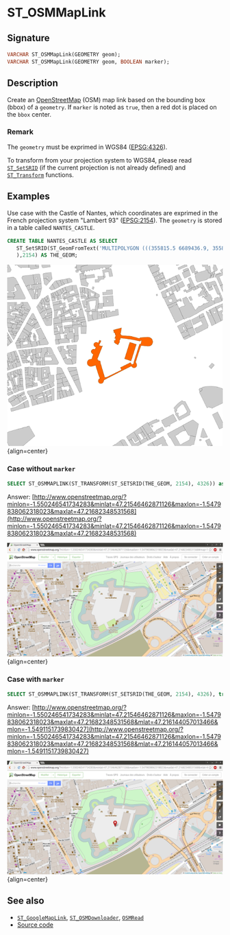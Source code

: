# ST_OSMMapLink

## Signature

```sql
VARCHAR ST_OSMMapLink(GEOMETRY geom);
VARCHAR ST_OSMMapLink(GEOMETRY geom, BOOLEAN marker);
```

## Description

Create an [OpenStreetMap](https://www.openstreetmap.org) (OSM) map link based on the bounding box (bbox) of a `geometry`.
If `marker` is noted as `true`, then a red dot is placed on the `bbox` center.

### Remark
The `geometry` must be exprimed in WGS84 ([EPSG:4326](https://spatialreference.org/ref/epsg/4326/)). 

To transform from your projection system to WGS84, please read [`ST_SetSRID`](../ST_SetSRID) (if the current projection is not already defined) and [`ST_Transform`](../ST_Transform) functions.

## Examples

Use case with the Castle of Nantes, which coordinates are exprimed in the French projection system "Lambert 93" ([EPSG:2154](https://spatialreference.org/ref/epsg/2154/)). The `geometry` is stored in a table called `NANTES_CASTLE`.

```sql
CREATE TABLE NANTES_CASTLE AS SELECT 
   ST_SetSRID(ST_GeomFromText('MULTIPOLYGON (((355815.5 6689436.9, 355816.1 6689439.3, 355817.3 6689441.4, 355818.9 6689443.3, 355820.7 6689444.5, 355822.9 6689445.3, 355827.7 6689445.7, 355831.9 6689458.7, 355829.8 6689459.9, 355828 6689461.2, 355826.6 6689463.5, 355826.2 6689466.1, 355826.7 6689468.2, 355827.5 6689469.6, 355829.1 6689471.1, 355831.5 6689472.1, 355834.3 6689472.1, 355836.5 6689471.4, 355838.9 6689477.4, 355838 6689477.6, 355835.9 6689478.6, 355834.3 6689480.2, 355833.8 6689481.2, 355833.2 6689482.7, 355833.1 6689484.8, 355833.7 6689486.9, 355835 6689488.6, 355837 6689490, 355839.7 6689490.5, 355841.8 6689490.2, 355843.2 6689489.4, 355845.4 6689488.6, 355848.2 6689495.7, 355852.5 6689494.1, 355850 6689488.2, 355849.5 6689488.3, 355849 6689487, 355847.1 6689482.3, 355854.6 6689479.4, 355855.3 6689480.9, 355856.3 6689480.5, 355842.3 6689445.5, 355844.6 6689443.6, 355845.2 6689441.2, 355846.1 6689440.9, 355847.2 6689441.2, 355847 6689441.8, 355847.6 6689442, 355847.8 6689441.2, 355849.5 6689440.5, 355850.2 6689440.7, 355850.5 6689440.1, 355850.1 6689440.1, 355850.7 6689437.6, 355851.1 6689437.6, 355851.1 6689437.1, 355850.4 6689437, 355859 6689407.7, 355862.3 6689396.8, 355866 6689397.7, 355866.4 6689396.9, 355907 6689416.9, 355904.2 6689423.3, 355930.6 6689436.3, 355935 6689430.8, 355940.2 6689434.5, 355940.4 6689435.3, 355939.2 6689435.8, 355955.1 6689485.7, 355958.1 6689485.1, 355958.1 6689486.5, 355958.9 6689487.5, 355960.5 6689495.3, 355957.3 6689494.8, 355956.8 6689493.3, 355931.7 6689498.4, 355926.9 6689498.8, 355903.4 6689502.1, 355904.3 6689499.5, 355901.4 6689494.7, 355901.7 6689490.7, 355897.4 6689483.6, 355889.4 6689488.1, 355889.7 6689488.6, 355888 6689490.2, 355887.5 6689490, 355887.2 6689490.6, 355887.6 6689490.7, 355888.1 6689493.3, 355887.7 6689493.5, 355887.8 6689494, 355887 6689494.3, 355887.3 6689495.3, 355889.5 6689494.8, 355890.5 6689495.3, 355891.9 6689500.4, 355889.1 6689500.9, 355889.4 6689502.6, 355889.9 6689502.5, 355891.8 6689510.4, 355889.8 6689510.6, 355889.9 6689514.8, 355886.9 6689515.7, 355885.6 6689522.9, 355907 6689528.7, 355903.8 6689511.1, 355904.9 6689511, 355906 6689510.5, 355906.1 6689509.3, 355905.9 6689508.5, 355933 6689506.3, 355954.3 6689500.6, 355957 6689502.7, 355975.4 6689503.8, 355978.9 6689503.7, 355980.8 6689503.4, 355983.6 6689502.4, 355986.1 6689500.7, 355987.5 6689499.2, 355988.6 6689497.5, 355989.7 6689494.8, 355990.2 6689491.8, 355990 6689489.8, 355989.3 6689487.2, 355988.4 6689485.4, 355987.3 6689483.9, 355984.8 6689481.7, 355982.2 6689480.4, 355977.1 6689480.1, 355958.7 6689481.6, 355944.4 6689437.9, 355947.3 6689431.9, 355947.5 6689430.7, 355947.5 6689428.2, 355946.5 6689425.8, 355945.9 6689425, 355943.8 6689423.4, 355942.3 6689422.8, 355940.5 6689422.5, 355938.6 6689422.7, 355937 6689423.4, 355935.5 6689424.4, 355934.4 6689425.8, 355933.6 6689427.4, 355910.2 6689415.8, 355908.1 6689414.7, 355860.1 6689390.1, 355859 6689386, 355858.4 6689384.6, 355857.2 6689382.9, 355856 6689382, 355854.7 6689381.3, 355851.7 6689380.7, 355848.7 6689381.5, 355847.9 6689382, 355846.2 6689383.6, 355845.5 6689385, 355845.1 6689387.1, 355845.3 6689388.9, 355845.7 6689390.4, 355846.4 6689391.9, 355847.6 6689393.2, 355849 6689394.1, 355850 6689394.5, 355846.6 6689401.7, 355846.2 6689402.6, 355838 6689429.1, 355831.5 6689427.5, 355826.7 6689426.4, 355824.2 6689426.4, 355821.7 6689426.9, 355819.5 6689428.1, 355817.8 6689429.7, 355816.5 6689431.6, 355815.7 6689433.9, 355815.5 6689436.9)), ((355932.4 6689440.8, 355915.2 6689446.6, 355929 6689490.4, 355946.4 6689484.8, 355932.4 6689440.8)))'
   ),2154) AS THE_GEOM;
```

![](./ST_OSMMapLink_castle_topo.png){align=center}

### Case without `marker`

```sql
SELECT ST_OSMMAPLINK(ST_TRANSFORM(ST_SETSRID(THE_GEOM, 2154), 4326)) as URL FROM NANTES_CASTLE;
```

Answer: [http://www.openstreetmap.org/?minlon=-1.550246541734283&minlat=47.21546462871126&maxlon=-1.5479838062318023&maxlat=47.21682348531568](http://www.openstreetmap.org/?minlon=-1.550246541734283&minlat=47.21546462871126&maxlon=-1.5479838062318023&maxlat=47.21682348531568) 

![](./ST_OSMMapLink_castle_osm.png){align=center}

### Case with `marker`

```sql
SELECT ST_OSMMAPLINK(ST_TRANSFORM(ST_SETSRID(THE_GEOM, 2154), 4326), true) as URL FROM NANTES_CASTLE;
```

Answer: [http://www.openstreetmap.org/?minlon=-1.550246541734283&minlat=47.21546462871126&maxlon=-1.5479838062318023&maxlat=47.21682348531568&mlat=47.216144057013466&mlon=-1.5491151739830427](http://www.openstreetmap.org/?minlon=-1.550246541734283&minlat=47.21546462871126&maxlon=-1.5479838062318023&maxlat=47.21682348531568&mlat=47.216144057013466&mlon=-1.5491151739830427)

![](./ST_OSMMapLink_castle_osm_marker.png){align=center}

## See also

* [`ST_GoogleMapLink`](../ST_GoogleMapLink), [`ST_OSMDownloader`](../ST_OSMDownloader), [`OSMRead`](../OSMRead)
* <a href="https://github.com/orbisgis/h2gis/blob/master/h2gis-functions/src/main/java/org/h2gis/functions/spatial/convert/ST_OSMMapLink.java" target="_blank">Source code</a>
